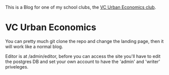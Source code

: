 This is a Blog for one of my school clubs, the [VC Urban Economics club](https://vcue.ayo.icu).

# VC Urban Economics

You can pretty much git clone the repo and change the landing page, then it will work like a normal blog. 

Editor is at /admin/editor, before you can access the site you'll have to edit the postgres DB and set your own account to have the 'admin' and 'writer' priveleges.

